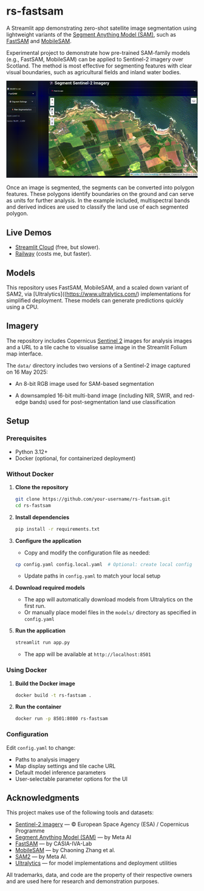 # rs-fastsam
A Streamlit app demonstrating zero-shot satellite image segmentation using lightweight variants of the [Segment Anything Model (SAM)](https://segment-anything.com/), such as [FastSAM](https://github.com/CASIA-IVA-Lab/FastSAM) and [MobileSAM](https://github.com/ChaoningZhang/MobileSAM). 

Experimental project to demonstrate how pre-trained SAM-family models (e.g., FastSAM, MobileSAM) can be applied to Sentinel-2 imagery over Scotland. The method is most effective for segmenting features with clear visual boundaries, such as agricultural fields and inland water bodies.

![App Demo](static/demo.gif)


Once an image is segmented, the segments can be converted into polygon features. These polygons identify boundaries on the ground and can serve as units for further analysis. In the example included, multispectral bands and derived indices are used to classify the land use of each segmented polygon.

## Live Demos

- [Streamlit Cloud](https://rs-fastsam.streamlit.app) (free, but slower).
- [Railway](https://rs-fastsam.up.railway.app) (costs me, but faster).

## Models
This repository uses FastSAM, MobileSAM, and a scaled down variant of SAM2, via [Ultralytics]((https://www.ultralytics.com/) implementations for simplified deployment. These models can generate predictions quickly using a CPU.

## Imagery

The repository includes Copernicus [Sentinel 2](https://sentinels.copernicus.eu/web/sentinel/missions/sentinel-2) images for analysis images and a URL to a tile cache to visualise same image in the Streamlit Folium map interface. 

The `data/` directory includes two versions of a Sentinel-2 image captured on 16 May 2025:

- An 8-bit RGB image used for SAM-based segmentation

- A downsampled 16-bit multi-band image (including NIR, SWIR, and red-edge bands) used for post-segmentation land use classification

## Setup
### Prerequisites

- Python 3.12+
- Docker (optional, for containerized deployment)

### Without Docker

1. **Clone the repository**
   ```bash
   git clone https://github.com/your-username/rs-fastsam.git
   cd rs-fastsam
   ```

2. **Install dependencies**
   ```bash
   pip install -r requirements.txt
   ```

3. **Configure the application**
   - Copy and modify the configuration file as needed:
   ```bash
   cp config.yaml config.local.yaml  # Optional: create local config
   ```
   - Update paths in `config.yaml` to match your local setup

4. **Download required models**
   - The app will automatically download models from Ultralytics on the first run.
   - Or manually place model files in the `models/` directory as specified in `config.yaml`

5. **Run the application**
   ```bash
   streamlit run app.py
   ```

   - The app will be available at `http://localhost:8501`

### Using Docker

1. **Build the Docker image**
   ```bash
   docker build -t rs-fastsam .
   ```

2. **Run the container**
   ```bash
   docker run -p 8501:8080 rs-fastsam
   ```

### Configuration

Edit `config.yaml` to change:
- Paths to analysis imagery
- Map display settings and tile cache URL
- Default model inference parameters
- User-selectable parameter options for the UI

## Acknowledgments
This project makes use of the following tools and datasets:

- [Sentinel-2 imagery](https://sentinels.copernicus.eu/web/sentinel/missions/sentinel-2) — © European Space Agency (ESA) / Copernicus Programme
- [Segment Anything Model (SAM)](https://segment-anything.com/) — by Meta AI
- [FastSAM](https://github.com/CASIA-IVA-Lab/FastSAM) — by CASIA-IVA-Lab
- [MobileSAM](https://github.com/ChaoningZhang/MobileSAM) — by Chaoning Zhang et al.
- [SAM2](https://ai.meta.com/sam2/) — by Meta AI.
- [Ultralytics](https://www.ultralytics.com/) — for model implementations and deployment utilities

All trademarks, data, and code are the property of their respective owners and are used here for research and demonstration purposes.